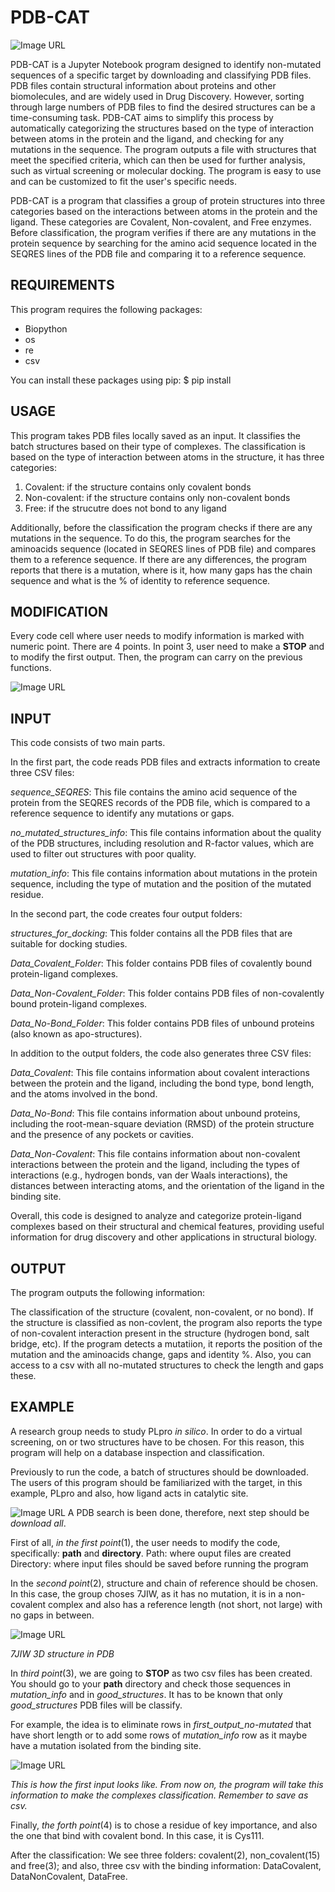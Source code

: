 # PDB-CAT
![Image URL](image_documentation/PDB-CAT.png)

PDB-CAT is a Jupyter Notebook program designed to identify non-mutated sequences of a specific target by downloading and classifying PDB files. PDB files contain structural information about proteins and other biomolecules, and are widely used in Drug Discovery. However, sorting through large numbers of PDB files to find the desired structures can be a time-consuming task. PDB-CAT aims to simplify this process by automatically categorizing the structures based on the type of interaction between atoms in the protein and the ligand, and checking for any mutations in the sequence. The program outputs a file with structures that meet the specified criteria, which can then be used for further analysis, such as virtual screening or molecular docking. The program is easy to use and can be customized to fit the user's specific needs.

PDB-CAT is a program that classifies a group of protein structures into three categories based on the interactions between atoms in the protein and the ligand. These categories are Covalent, Non-covalent, and Free enzymes. Before classification, the program verifies if there are any mutations in the protein sequence by searching for the amino acid sequence located in the SEQRES lines of the PDB file and comparing it to a reference sequence.

## REQUIREMENTS
This program requires the following packages:
- Biopython
- os
- re
- csv

You can install these packages using pip:
    $ pip install <library>

## USAGE
This program takes PDB files locally saved as an input. It classifies the batch structures based on their type of complexes. The classification is based on the type of interaction between atoms in the structure, it has three categories:

1. Covalent: if the structure contains only covalent bonds
2. Non-covalent: if the structure contains only non-covalent bonds
3. Free: if the strucutre does not bond to any ligand

Additionally, before the classification the program checks if there are any mutations in the sequence. To do this, the program searches for the aminoacids sequence (located in SEQRES lines of PDB file) and compares them to a reference sequence. If there are any differences, the program reports that there is a mutation, where is it, how many gaps has the chain sequence and what is the % of identity to reference sequence.

## MODIFICATION

Every code cell where user needs to modify information is marked with numeric point. There are 4 points. In point 3, user need to make a  **STOP** and to modify the first output. Then, the program can carry on the previous functions.

![Image URL](image_documentation/stop.png)

## INPUT
This code consists of two main parts.

In the first part, the code reads PDB files and extracts information to create three CSV files:

*sequence_SEQRES*: This file contains the amino acid sequence of the protein from the SEQRES records of the PDB file, which is compared to a reference sequence to identify any mutations or gaps.

*no_mutated_structures_info*: This file contains information about the quality of the PDB structures, including resolution and R-factor values, which are used to filter out structures with poor quality.

*mutation_info*: This file contains information about mutations in the protein sequence, including the type of mutation and the position of the mutated residue.

In the second part, the code creates four output folders:

*structures_for_docking*: This folder contains all the PDB files that are suitable for docking studies.

*Data_Covalent_Folder*: This folder contains PDB files of covalently bound protein-ligand complexes.

*Data_Non-Covalent_Folder*: This folder contains PDB files of non-covalently bound protein-ligand complexes.

*Data_No-Bond_Folder*: This folder contains PDB files of unbound proteins (also known as apo-structures).

In addition to the output folders, the code also generates three CSV files:

*Data_Covalent*: This file contains information about covalent interactions between the protein and the ligand, including the bond type, bond length, and the atoms involved in the bond.

*Data_No-Bond*: This file contains information about unbound proteins, including the root-mean-square deviation (RMSD) of the protein structure and the presence of any pockets or cavities.

*Data_Non-Covalent*: This file contains information about non-covalent interactions between the protein and the ligand, including the types of interactions (e.g., hydrogen bonds, van der Waals interactions), the distances between interacting atoms, and the orientation of the ligand in the binding site.

Overall, this code is designed to analyze and categorize protein-ligand complexes based on their structural and chemical features, providing useful information for drug discovery and other applications in structural biology.

## OUTPUT
The program outputs the following information:

The classification of the structure (covalent, non-covalent, or no bond).
If the structure is classified as non-covlent, the program also reports the type of non-covalent interaction present in the structure (hydrogen bond, salt bridge, etc). 
If the program detects a mutatiion, it reports the position of the mutation and the aminoacids change, gaps and identity %. Also, you can access to a csv with all no-mutated structures to check the length and gaps these.

## EXAMPLE
A research group needs to study PLpro *in silico*. In order to do a virtual screening, on or two structures have to be chosen. For this reason, this program will help on a database inspection and classification. 

Previously to run the code, a batch of structures should be downloaded. The users of this program should be familiarized with the target, in this example, PLpro and also, how ligand acts in catalytic site. 

![Image URL](image_documentation/PDB_webpage.png)
A PDB search is been done, therefore, next step should be *download all*.

First of all, *in the first point*(1), the user needs to modify the code, specifically: **path** and **directory**. 
Path: where ouput files are created
Directory: where input files should be saved before running the program

In the *second point*(2), structure and chain of reference should be chosen. In this case, the group choses 7JIW, as it has no mutation, it is in a non-covalent complex and also has a reference length (not short, not large) with no gaps in between.

![Image URL](image_documentation/7jiw_reference_structure.jpeg)

*7JIW 3D structure in PDB*

In *third point*(3), we are going to **STOP** as two csv files has been created. You should go to your **path** directory and check those sequences in *mutation_info* and in *good_structures*. It has to be known that only *good_structures* PDB files will be classify.

For example, the idea is to eliminate rows in *first_output_no-mutated* that have short length or to add some rows of *mutation_info* row as it maybe have a mutation isolated from the binding site.

![Image URL](image_documentation/example_modify_first_input.png)

*This is how the first input looks like. From now on, the program will take this information to make the complexes classification. Remember to save as csv.*

Finally, *the forth point*(4) is to chose a residue of key importance, and also the one that bind with covalent bond. In this case, it is Cys111.

After the classification:
We see three folders: covalent(2), non_covalent(15) and free(3); and also, three csv with the binding information: DataCovalent, DataNonCovalent, DataFree.

